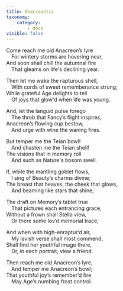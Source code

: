 ```yaml
---
title: Anacreontic
taxonomy:
    category:
        - docs
visible: false
---
```


Come reach me old Anacreon’s lyre  
&emsp;For wintery storms are hovering near,  
And soon shall chill the autumnal fire  
&emsp;That gleams on life's declining year.  

Then let me wake the rapturous shell,  
&emsp;With cords of sweet rememberance strung;  
While grateful Age delights to tell  
&emsp;Of joys that glow'd when life was young.  

And, let the languid pulse forego  
&emsp;The throb that Fancy’s flight inspires,  
Anacreon’s flowing cup bestow,  
&emsp;And urge with wine the waning fires.  

But temper me the Teian bowl!  
&emsp;And chasten me the Teian shell!  
The visions that in memory roll  
&emsp;And such as Nature's bosom swell.  

If, while the mantling goblet flows,  
&emsp;I sing of Beauty’s charms divine;  
The breast that heaves, the cheek that glows,  
&emsp;And beaming like stars that shine;  

The draft on Memory’s tablet true  
&emsp;That pictures each entrancing grace,  
Without a frown shall Stella view,  
&emsp;Or there some lov’d memorial trace;  

And when with high-enraptur’d air,  
&emsp;My lavish verse shall most commend,  
Shall find her youthful image there,  
&emsp;Or, in each portrait, view a friend.  

Then reach me old Anacreon’s lyre,  
&emsp;And temper me Anacreon’s bowl;  
That youthful joy’s remember’d fire  
&emsp;May Age’s numbing frost control.